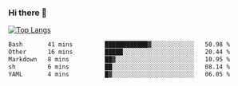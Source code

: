 ### Hi there 👋

<!--
**3Xpl0it3r/3Xpl0it3r** is a ✨ _special_ ✨ repository because its `README.md` (this file) appears on your GitHub profile.

Here are some ideas to get you started:

- 🔭 I’m currently working on ...
- 🌱 I’m currently learning ...
- 👯 I’m looking to collaborate on ...
- 🤔 I’m looking for help with ...
- 💬 Ask me about ...
- 📫 How to reach me: ...
- 😄 Pronouns: ...
- ⚡ Fun fact: ...
-->


[![Top Langs](https://github-readme-stats.vercel.app/api/top-langs/?username=3Xpl0it3r&layout=compact)](https://github.com/3Xpl0it3r/3Xpl0it3r)

<!--START_SECTION:waka-->

```txt
Bash       41 mins         ████████████▓░░░░░░░░░░░░   50.98 %
Other      16 mins         █████░░░░░░░░░░░░░░░░░░░░   20.44 %
Markdown   8 mins          ██▓░░░░░░░░░░░░░░░░░░░░░░   10.95 %
sh         6 mins          ██░░░░░░░░░░░░░░░░░░░░░░░   08.14 %
YAML       4 mins          █▓░░░░░░░░░░░░░░░░░░░░░░░   06.05 %
```

<!--END_SECTION:waka-->
